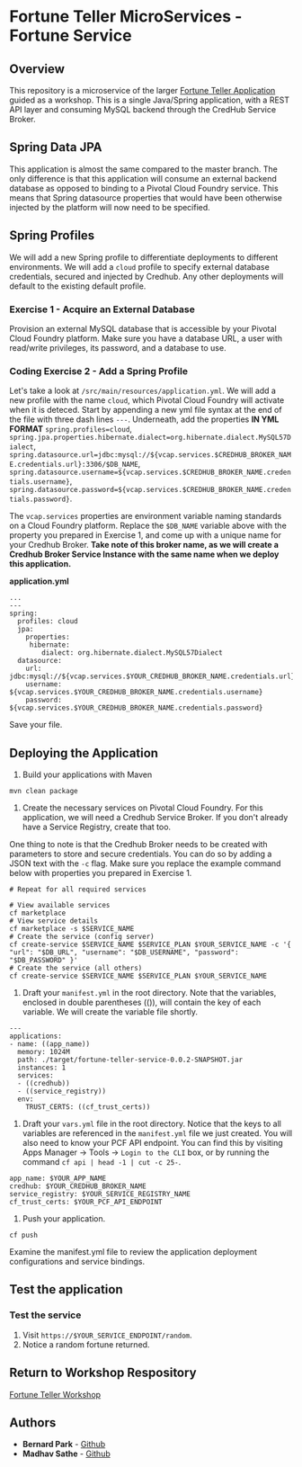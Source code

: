 # Fortune Teller MicroServices - Fortune Service

## Overview
This repository is a microservice of the larger [Fortune Teller Application](https://github.com/msathe-tech/fortune-teller) guided as a workshop. This is a single Java/Spring application, with a REST API layer and consuming MySQL backend through the CredHub Service Broker.

## Spring Data JPA
This application is almost the same compared to the master branch. The only difference is that this application will consume an external backend database as opposed to binding to a Pivotal Cloud Foundry service. This means that Spring datasource properties that would have been otherwise injected by the platform will now need to be specified.

## Spring Profiles
We will add a new Spring profile to differentiate deployments to different environments. We will add a `cloud` profile to specify external database credentials, secured and injected by Credhub. Any other deployments will default to the existing default profile.

### Exercise 1 - Acquire an External Database
Provision an external MySQL database that is accessible by your Pivotal Cloud Foundry platform. Make sure you have a database URL, a user with read/write privileges, its password, and a database to use.

### Coding Exercise 2 - Add a Spring Profile
Let's take a look at `/src/main/resources/application.yml`. We will add a new profile with the name `cloud`, which Pivotal Cloud Foundry will activate when it is deteced. Start by appending a new yml file syntax at the end of the file with three dash lines `---`. Underneath, add the properties **IN YML FORMAT** `spring.profiles=cloud`, `spring.jpa.properties.hibernate.dialect=org.hibernate.dialect.MySQL57Dialect`, `spring.datasource.url=jdbc:mysql://${vcap.services.$CREDHUB_BROKER_NAME.credentials.url}:3306/$DB_NAME`, `spring.datasource.username=${vcap.services.$CREDHUB_BROKER_NAME.credentials.username}`, `spring.datasource.password=${vcap.services.$CREDHUB_BROKER_NAME.credentials.password}`.

The `vcap.services` properties are environment variable naming standards on a Cloud Foundry platform. Replace the `$DB_NAME` variable above with the property you prepared in Exercise 1, and come up with a unique name for your Credhub Broker. **Take note of this broker name, as we will create a Credhub Broker Service Instance with the same name when we deploy this application.**

**application.yml**

```
...
---
spring:
  profiles: cloud
  jpa:
    properties:
     hibernate:
        dialect: org.hibernate.dialect.MySQL57Dialect
  datasource:
    url: jdbc:mysql://${vcap.services.$YOUR_CREDHUB_BROKER_NAME.credentials.url}:3306/$DB_NAME
    username: ${vcap.services.$YOUR_CREDHUB_BROKER_NAME.credentials.username}
    password: ${vcap.services.$YOUR_CREDHUB_BROKER_NAME.credentials.password}
```

Save your file.


## Deploying the Application
1. Build your applications with Maven

```
mvn clean package
```

1. Create the necessary services on Pivotal Cloud Foundry. For this application, we will need a Credhub Service Broker. If you don't already have a Service Registry, create that too.

One thing to note is that the Credhub Broker needs to be created with parameters to store and secure credentials. You can do so by adding a JSON text with the `-c` flag. Make sure you replace the example command below with properties you prepared in Exercise 1.

```
# Repeat for all required services

# View available services
cf marketplace
# View service details
cf marketplace -s $SERVICE_NAME
# Create the service (config server)
cf create-service $SERVICE_NAME $SERVICE_PLAN $YOUR_SERVICE_NAME -c '{ "url": "$DB_URL", "username": "$DB_USERNAME", "password": "$DB_PASSWORD" }'
# Create the service (all others)
cf create-service $SERVICE_NAME $SERVICE_PLAN $YOUR_SERVICE_NAME
```
1. Draft your `manifest.yml` in the root directory. Note that the variables, enclosed in double parentheses (()), will contain the key of each variable. We will create the variable file shortly.

```
---
applications:
- name: ((app_name))
  memory: 1024M
  path: ./target/fortune-teller-service-0.0.2-SNAPSHOT.jar
  instances: 1
  services:
  - ((credhub))
  - ((service_registry))
  env:
    TRUST_CERTS: ((cf_trust_certs))
```

1. Draft your `vars.yml` file in the root directory. Notice that the keys to all variables are referenced in the `manifest.yml` file we just created. You will also need to know your PCF API endpoint. You can find this by visiting Apps Manager -> Tools -> `Login to the CLI` box, or by running the command `cf api | head -1 | cut -c 25-`.

```
app_name: $YOUR_APP_NAME
credhub: $YOUR_CREDHUB_BROKER_NAME
service_registry: $YOUR_SERVICE_REGISTRY_NAME
cf_trust_certs: $YOUR_PCF_API_ENDPOINT
```

1. Push your application.

```
cf push
```

Examine the manifest.yml file to review the application deployment configurations and service bindings.

## Test the application

### Test the service
1. Visit `https://$YOUR_SERVICE_ENDPOINT/random`.
1. Notice a random fortune returned.

## Return to Workshop Respository
[Fortune Teller Workshop](https://github.com/msathe-tech/fortune-teller#lab6-use-credhub-and-an-external-data-backend)

## Authors
* **Bernard Park** - [Github](https://github.com/bernardpark)
* **Madhav Sathe** - [Github](https://github.com/msathe-tech)

